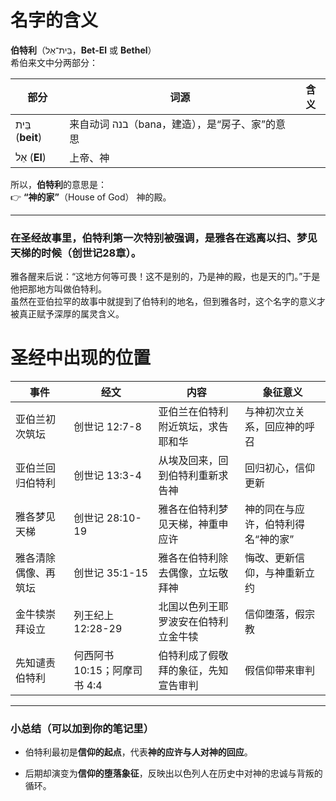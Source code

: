 # 名字的含义
**伯特利**（בֵּית־אֵל，**Bet-El** 或 **Bethel**）  
希伯来文中分两部分：

|部分|词源|含义|
|---|---|---|
|בֵּית (**beit**)|来自动词 בנה（bana，建造），是“房子、家”的意思||
|אֵל (**El**)|上帝、神||

所以，**伯特利**的意思是：  
👉 **“神的家”**（House of God） 神的殿。

---

### 在圣经故事里，伯特利第一次特别被强调，是**雅各**在逃离以扫、梦见天梯的时候（创世记28章）。

雅各醒来后说：“这地方何等可畏！这不是别的，乃是神的殿，也是天的门。”于是他把那地方叫做伯特利。  
虽然在亚伯拉罕的故事中就提到了伯特利的地名，但到雅各时，这个名字的意义才被真正赋予深厚的属灵含义。

# 圣经中出现的位置

| 事件         | 经文                  | 内容                 | 象征意义               |
| ---------- | ------------------- | ------------------ | ------------------ |
| 亚伯兰初次筑坛    | 创世记 12:7-8          | 亚伯兰在伯特利附近筑坛，求告耶和华  | 与神初次立关系，回应神的呼召     |
| 亚伯兰回归伯特利   | 创世记 13:3-4          | 从埃及回来，回到伯特利重新求告神   | 回归初心，信仰更新          |
| 雅各梦见天梯     | 创世记 28:10-19        | 雅各在伯特利梦见天梯，神重申应许   | 神的同在与应许，伯特利得名“神的家” |
| 雅各清除偶像、再筑坛 | 创世记 35:1-15         | 雅各在伯特利除去偶像，立坛敬拜神   | 悔改、更新信仰，与神重新立约     |
| 金牛犊崇拜设立    | 列王纪上 12:28-29       | 北国以色列王耶罗波安在伯特利立金牛犊 | 信仰堕落，假宗教           |
| 先知谴责伯特利    | 何西阿书 10:15；阿摩司书 4:4 | 伯特利成了假敬拜的象征，先知宣告审判 | 假信仰带来审判            |

---

### 小总结（可以加到你的笔记里）

- 伯特利最初是**信仰的起点**，代表**神的应许与人对神的回应**。
    
- 后期却演变为**信仰的堕落象征**，反映出以色列人在历史中对神的忠诚与背叛的循环。